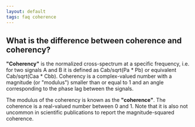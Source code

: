 ```yaml
---
layout: default
tags: faq coherence
---
```



## What is the difference between coherence and coherency?

**"Coherency"** is the normalized cross-spectrum at a specific frequency, i.e. for two signals A and B it is defined as 
Cab/sqrt(Pa * Pb) or equivalent Cab/sqrt(Caa * Cbb). Coherency is a complex-valued number with a magnitude (or "modulus") smaller than or equal to 1 and an angle corresponding to the phase lag between the signals.

The modulus of the coherency is known as the **"coherence"**. The coherence is a real-valued number between 0 and 1. Note that it is also not uncommon in scientific publications to report the magnitude-squared coherence.


